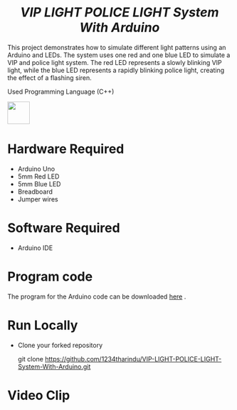 # <div align="center"><b><i> VIP LIGHT POLICE LIGHT System With Arduino </i></b></div>

This project demonstrates how to simulate different light patterns using an Arduino and LEDs. The system uses one red and one blue LED to simulate a VIP and police light system. The red LED represents a slowly blinking VIP light, while the blue LED represents a rapidly blinking police light, creating the effect of a flashing siren.

Used Programming Language (C++) 

<a href="https://www.w3schools.com/cpp/default.asp"><img src="https://img.icons8.com/color/344/c-plus-plus-logo.png" height="50px"><a>

# Hardware Required

* Arduino Uno
* 5mm Red LED
* 5mm Blue LED
* Breadboard
* Jumper wires

# Software Required

* Arduino IDE

# Program code

The program for the Arduino code can be downloaded [here](https://drive.google.com/file/d/17F8s8I-GhlM4AqleLUJkmsZhj1JdWE33/view?usp=drive_link) .

# Run Locally

* Clone your forked repository
  
  git clone https://github.com/1234tharindu/VIP-LIGHT-POLICE-LIGHT-System-With-Arduino.git
  

# Video Clip
#
